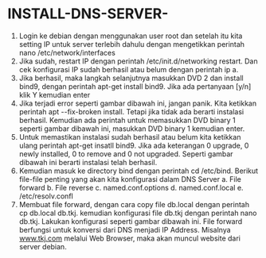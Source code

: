 # INSTALL-DNS-SERVER-
1.	Login ke debian dengan menggunakan user root dan setelah itu kita setting IP untuk server terlebih dahulu dengan mengetikkan perintah nano /etc/network/interfaces
2.	Jika sudah, restart IP dengan perintah /etc/init.d/networking restart. Dan cek konfigurasi IP sudah berhasil atau belum dengan perintah ip a.
3.	Jika berhasil, maka langkah selanjutnya masukkan DVD 2 dan install bind9, dengan perintah apt-get install bind9. Jika ada pertanyaan [y/n] klik Y kemudian enter
4.	Jika terjadi error seperti gambar dibawah ini, jangan panik. Kita ketikkan perintah apt --fix-broken install. Tetapi jika tidak ada berarti instalasi berhasil.
Kemudian ada perintah untuk memasukkan DVD binary 1 seperti gambar dibawah ini, masukkan DVD binary 1 kemudian enter.
6.	 Untuk memastikan instalasi sudah berhasil atau belum kita ketikkan ulang perintah apt-get insatll bind9. Jika ada keterangan 0 upgrade, 0 newly installed, 0 to remove and 0 not upgraded. Seperti gambar dibawah ini berarti instalasi telah berhasil.
7.	Kemudian masuk ke directory bind dengan perintah cd /etc/bind. 
Berikut file-file penting yang akan kita konfigurasi dalam DNS Server
a.	File forward
b.	File reverse
c.	named.conf.options
d.	named.conf.local
e.	/etc/resolv.confl
8.	Membuat file forward, dengan cara copy file db.local dengan perintah cp db.local db.tkj. kemudian konfigurasi file db.tkj dengan perintah nano db.tkj. Lakukan konfigurasi seperti gambar dibawah ini.
File forward berfungsi untuk konversi dari DNS menjadi IP Address. Misalnya www.tkj.com melalui Web Browser, maka akan muncul website dari server debian.
